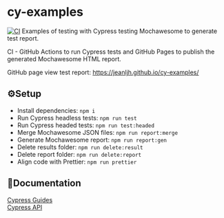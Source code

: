 # cy-examples
[![CI](https://github.com/jeanljh/cy-examples/actions/workflows/main.yml/badge.svg)](https://github.com/jeanljh/cy-examples/actions/workflows/main.yml)
Examples of testing with Cypress testing Mochawesome to generate test report.

CI - GitHub Actions to run Cypress tests and GitHub Pages to publish the generated Mochawesome HTML report.

GitHub page view test report: https://jeanljh.github.io/cy-examples/

## ⚙Setup
* Install dependencies: `npm i`
* Run Cypress headless tests: `npm run test`
* Run Cypress headed tests: `npm run test:headed`
* Merge Mochawesome JSON files: `npm run report:merge`
* Generate Mochawesome report: `npm run report:gen`
* Delete results folder: `npm run delete:result`
* Delete report folder: `npm run delete:report`
* Align code with Prettier: `npm run prettier`

## 📖Documentation
<a href="https://docs.cypress.io/guides/overview/why-cypress">Cypress Guides</a>
</br>
<a href="https://docs.cypress.io/api/table-of-contents">Cypress API</a>

